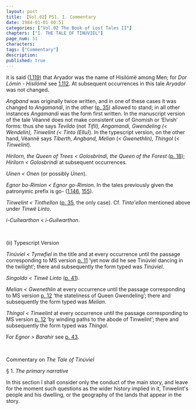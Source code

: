 ```yaml
---
layout: post
title: 【Vol.02】P51. I. Commentary
date: 1984-01-01 00:51
categories: ["Vol.02 The Book of Lost Tales II"]
chapters: ["I. THE TALE OF TINÚVIEL"]
page_num: 51
characters: 
tags: ["Commentary"]
description: 
published: true
---
```


<p style="text-indent: 0;">
it is said (<a href="{{site.baseurl}}/vol01-p119">1.119</a>) that Aryador was the name of Hisilómë among Men; for <I>Dor Lómin - Hisilómë</I> see <a href="{{site.baseurl}}/vol01-p112">1.112</a>. At subsequent occurrences in this tale <I>Aryador</I> was not changed.
</p>

<I>Angband</I> was originally twice written, and in one of these cases it was changed to <I>Angamandi</I>, in the other ([p. 35]({{site.baseurl}}/vol02-p35)) allowed to stand; in all other instances <I>Angamandi</I> was the form first written. In the manuscript version of the tale Vëannë does not make consistent use of Gnomish or ‘Elvish’ forms: thus she says <I>Tevildo</I> (not <I>Tifil), Angamandi, Gwendeling (< Wendelin), Tinwelint (< Tinto (Ellu)</I>). In the typescript version, on the other hand, Vëannë says <I>Tiberth, Angband, Melian</I> (< <I>Gwenethlin), Thingol</I> (< <I>Tinwelint</I>).

<I>Hirilorn, the Queen of Trees < Golosbrindi, the Queen of the Forest</I> ([p. 18]({{site.baseurl}}/vol02-p18)); <I>Hirilorn < Golosbrindi</I> at subsequent occurrences.

<I>Uinen < Onen</I> (or possibly <I>Únen</I>).

<I>Egnor bo-Rimion < Egnor go-Rimion.</I> In the tales previously given the patronymic prefix is go- ([1.146]({{site.baseurl}}/vol01-p146), [155]({{site.baseurl}}/vol01-p155)).

<I>Tinwelint < Tinthellon</I> ([p. 35]({{site.baseurl}}/vol02-p35), the only case). Cf. <I>Tinto'ellon</I> mentioned above under <I>Tinwë Linto</I>.

<I>i-Cuilwarthon < i-Guilwarthon</I>.

<BR>

(ii) Typescript Version

<I>Tinúviel < Tynwfiel</I> in the title and at every occurrence until the passage corresponding to MS version [p. 11]({{site.baseurl}}/vol02-p11) ‘yet now did he see Tinúviel dancing in the twilight’; there and subsequently the form typed was <I>Tinúviel</I>.

<I>Singoldo < Tinwë Linto</I> ([p. 41]({{site.baseurl}}/vol02-p41)).

<I>Melian < Gwenethlin</I> at every occurrence until the passage corresponding to MS version [p. 12]({{site.baseurl}}/vol02-p12) ‘the stateliness of Queen Gwendeling’; there and subsequently the form typed was <I>Melian.</I>

<I>Thingol < Tinwelint</I> at every occurrence until the passage corresponding to MS version [p. 12]({{site.baseurl}}/vol02-p12) ‘by winding paths to the abode of Tinwelint’; there and subsequently the form typed was <I>Thingol</I>.

For <I>Egnor > Barahir</I> see [p. 43]({{site.baseurl}}/vol02-p43).

<BR>

Commentary on <I>The Tale of Tinúviel</I>

§ 1. <I>The primary narrative</I>

In this section I shall consider only the conduct of the main story, and leave for the moment such questions as the wider history implied in it, Tinwelint's people and his dwelling, or the geography of the lands that appear in the story.
